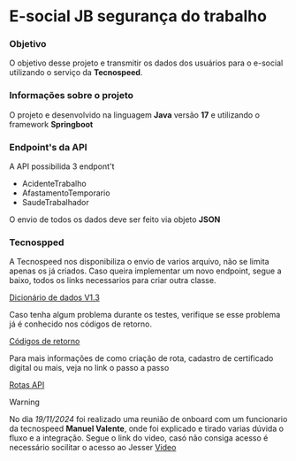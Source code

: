 <h1>E-social JB segurança do trabalho</h1>

<h3>Objetivo</h3>

O objetivo desse projeto e transmitir os dados dos usuários para o e-social utilizando o serviço da **Tecnospeed**. 

<h3>Informações sobre o projeto</h3>

O projeto e desenvolvido na linguagem **Java** versão **17** e utilizando o framework **Springboot**

<h3>Endpoint's da API</h3>

A API possibilida 3 endpont't 

<ul>
  <li>
    AcidenteTrabalho
  </li>
  <li>
    AfastamentoTemporario
  </li>
  <li>
    SaudeTrabalhador
  </li>
</ul>

O envio de todos os dados deve ser feito via objeto **JSON**

<h3>Tecnospped</h3>

A Tecnospeed nos disponibiliza o envio de varios arquivo, não se limita apenas os já criados. Caso queira implementar um novo endpoint, segue a baixo, todos os links necessarios para criar outra classe. 

[Dicionário de dados V1.3](https://atendimento.tecnospeed.com.br/hc/pt-br/sections/26818371670807-Dicion%C3%A1rio-de-dados-S-1-3-eSocial) 

Caso tenha algum problema durante os testes, verifique se esse problema já é conhecido nos códigos de retorno.

[Códigos de retorno](https://atendimento.tecnospeed.com.br/hc/pt-br/articles/4406537286807-C%C3%B3digos-de-retorno-valida%C3%A7%C3%B5es-eSocial)

Para mais informações de como criação de rota, cadastro de certificado digital ou mais, veja no link o passo a passo 

[Rotas API](https://atendimento.tecnospeed.com.br/hc/pt-br/articles/4435623955735-Rotas-da-API-eSocial)



> [!WARNING]  
> No dia _19/11/2024_ foi realizado uma reunião de onboard com um funcionario da tecnospeed **Manuel Valente**, onde foi explicado e tirado varias dúvida o fluxo e a integração.
> Segue o link do video, casó não consiga acesso é necessário socilitar o acesso ao Jesser [Video](https://drive.google.com/file/d/1at0PIM5ku_EJueDwPeCdvBKoFLgf_e7J/view?ts=673f41a0) 
